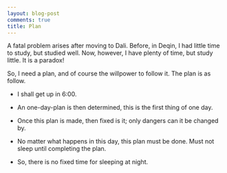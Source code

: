 ```yaml
---
layout: blog-post
comments: true
title: Plan
---
```



A fatal problem arises after moving to Dali. Before, in Deqin, I had little time to study, but studied well. Now, however, I have plenty of time, but study little. It is a paradox!

So, I need a plan, and of course the willpower to follow it. The plan is as follow.

- I shall get up in 6:00.

- An one-day-plan is then determined, this is the first thing of one day.

- Once this plan is made, then fixed is it; only dangers can it be changed by.

- No matter what happens in this day, this plan must be done. Must not sleep until completing the plan.

- So, there is no fixed time for sleeping at night.